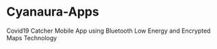 # Cyanaura-Apps
Covid19 Catcher Mobile App using Bluetooth Low Energy and Encrypted Maps Technology
